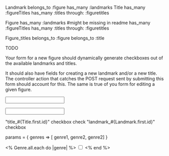 Landmark
  belongs_to :figure
  has_many :landmarks
Title
  has_many :figureTitles
  has_many :titles through: :figuretitles
  

Figure
  has_many :landmarks  #might be missing in readme
  has_many :figureTitles
  has_many :titles through: :figuretitles

Figure_titles
  belongs_to :figure
  belongs_to :title

TODO




Your form for a new figure should dynamically generate checkboxes out of the available landmarks and titles. 

It should also have fields for creating a new landmark and/or a new title. 
The controller action that catches the POST request sent by submitting this form should account for this. The same is true of you form for editing a given figure.


  <p><input type="text" name="figure[title_ids][]"></p>
  <p><input type="text" name="figure[landmark_ids][]"></p>

"title_#{Title.first.id}" checkbox
check "landmark_#{Landmark.first.id}" checkbox

params = {
  genres => [ genre1, genre2, genre2]
}
 
<% Genre.all.each do |genre| %>
  <input id="<%= genre.name %>" type="checkbox" name="genres[]" value="<%= genre.id %>">
<% end %>